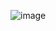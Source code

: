 ![image](https://github.com/0xgrah4m/0xgrah4m/assets/171777930/6241cc1c-10e6-4f8b-8f19-626f454d0a6c)
